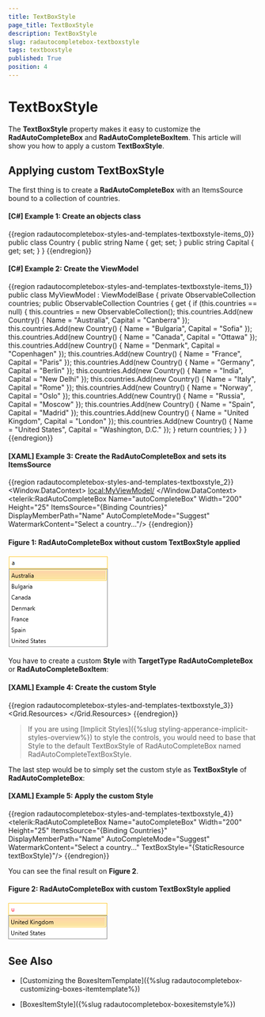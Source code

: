 ```yaml
---
title: TextBoxStyle
page_title: TextBoxStyle
description: TextBoxStyle
slug: radautocompletebox-textboxstyle
tags: textboxstyle
published: True
position: 4
---
```


# TextBoxStyle
The __TextBoxStyle__ property makes it easy to customize the __RadAutoCompleteBox__ and __RadAutoCompleteBoxItem__. This article will show you how to apply a custom __TextBoxStyle__.

## Applying custom TextBoxStyle

The first thing is to create a __RadAutoCompleteBox__ with an ItemsSource bound to a collection of countries.

#### __[C#] Example 1: Create an objects class__
{{region radautocompletebox-styles-and-templates-textboxstyle-items_0}}
	public class Country
	{
		public string Name { get; set; }
		public string Capital { get; set; }
	}
{{endregion}}

#### __[C#] Example 2: Create the ViewModel__
{{region radautocompletebox-styles-and-templates-textboxstyle-items_1}}
	public class MyViewModel : ViewModelBase
    {
        private ObservableCollection<Country> countries;
        public ObservableCollection<Country> Countries
        {
            get
            {
                if (this.countries == null)
                {
                    this.countries = new ObservableCollection<Country>();
                    this.countries.Add(new Country() { Name = "Australia", Capital = "Canberra" });
                    this.countries.Add(new Country() { Name = "Bulgaria", Capital = "Sofia" });
                    this.countries.Add(new Country() { Name = "Canada", Capital = "Ottawa" });
                    this.countries.Add(new Country() { Name = "Denmark", Capital = "Copenhagen" });
                    this.countries.Add(new Country() { Name = "France", Capital = "Paris" });
                    this.countries.Add(new Country() { Name = "Germany", Capital = "Berlin" });
                    this.countries.Add(new Country() { Name = "India", Capital = "New Delhi" });
                    this.countries.Add(new Country() { Name = "Italy", Capital = "Rome" });
                    this.countries.Add(new Country() { Name = "Norway", Capital = "Oslo" });
                    this.countries.Add(new Country() { Name = "Russia", Capital = "Moscow" });
                    this.countries.Add(new Country() { Name = "Spain", Capital = "Madrid" });
                    this.countries.Add(new Country() { Name = "United Kingdom", Capital = "London" });
                    this.countries.Add(new Country() { Name = "United States", Capital = "Washington, D.C." });
                }
                return countries;
            }
        }
    }
{{endregion}}

#### __[XAML] Example 3: Create the RadAutoCompleteBox and sets its ItemsSource__
{{region radautocompletebox-styles-and-templates-textboxstyle_2}}
	<Window.DataContext>
        <local:MyViewModel/>
    </Window.DataContext>
	<Grid>
        <telerik:RadAutoCompleteBox Name="autoCompleteBox"
                                    Width="200" Height="25"
                                    ItemsSource="{Binding Countries}"  
                                    DisplayMemberPath="Name" 
                                    AutoCompleteMode="Suggest"
                                    WatermarkContent="Select a country..."/>
    </Grid>
{{endregion}}

#### __Figure 1: RadAutoCompleteBox without custom TextBoxStyle applied__
![Rad Auto Complete Box Features Text Box Style 01](images/RadAutoCompleteBox_StylesAndTemplates_TextBoxStyle_01.png)

You have to create a custom __Style__ with __TargetType__ __RadAutoCompleteBox__ or __RadAutoCompleteBoxItem__:

#### __[XAML] Example 4: Create the custom Style__
{{region radautocompletebox-styles-and-templates-textboxstyle_3}}
	<Grid.Resources>
        <Style x:Key="textBoxStyle" TargetType="telerik:RadWatermarkTextBox">
            <Setter Property="BorderThickness" Value="0"/>
            <Setter Property="Margin" Value="3 3 0 0"/>
            <Setter Property="Padding" Value="0"/>
            <Setter Property="BorderBrush" Value="Transparent"/>
            <Setter Property="FocusVisualStyle" Value="{x:Null}"/>
            <Setter Property="HorizontalContentAlignment" Value="Stretch"/>
            <Setter Property="Foreground" Value="Red" />
        </Style>
    </Grid.Resources>
{{endregion}}

>If you are using [Implicit Styles]({%slug styling-apperance-implicit-styles-overview%}) to style the controls, you would need to base that Style to the default TextBoxStyle of RadAutoCompleteBox named RadAutoCompleteTextBoxStyle.

The last step would be to simply set the custom style as __TextBoxStyle__ of __RadAutoCompleteBox__:

#### __[XAML] Example 5: Apply the custom Style__
{{region radautocompletebox-styles-and-templates-textboxstyle_4}}
	<Grid>
		<telerik:RadAutoCompleteBox Name="autoCompleteBox"
									Width="200" Height="25"
									ItemsSource="{Binding Countries}"  
									DisplayMemberPath="Name" 
									AutoCompleteMode="Suggest"
									WatermarkContent="Select a country..."
                                    TextBoxStyle="{StaticResource textBoxStyle}"/>
    </Grid>
{{endregion}}

You can see the final result on __Figure 2__.

#### __Figure 2: RadAutoCompleteBox with custom TextBoxStyle applied__
![Rad Auto Complete Box Features Text Box Style 02](images/RadAutoCompleteBox_StylesAndTemplates_TextBoxStyle_02.png)

## See Also

 * [Customizing the BoxesItemTemplate]({%slug radautocompletebox-customizing-boxes-itemtemplate%})

 * [BoxesItemStyle]({%slug radautocompletebox-boxesitemstyle%})
